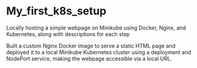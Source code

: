 # My_first_k8s_setup

Locally hosting a simple webpage on Minikube using Docker, Nginx, and Kubernetes, along with descriptions for each step

Built a custom Nginx Docker image to serve a static HTML page and deployed it to a local Minikube Kubernetes cluster using a deployment and NodePort service, making the webpage accessible via a local URL.

